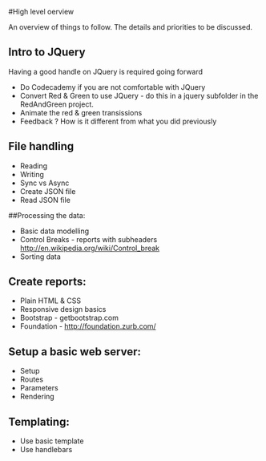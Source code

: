 #High level oerview

An overview of things to follow. The details and priorities to be discussed.

## Intro to JQuery

Having a good handle on JQuery is required going forward

* Do Codecademy if you are not comfortable with JQuery
* Convert Red & Green to use JQuery - do this in a jquery subfolder in the RedAndGreen project.
* Animate the red & green transissions
* Feedback ? How is it different from what you did previously

## File handling

* Reading
* Writing
* Sync vs Async
* Create JSON file
* Read JSON file

##Processing the data:
* Basic data modelling
* Control Breaks - reports with subheaders
      http://en.wikipedia.org/wiki/Control_break	
* Sorting data

## Create reports:
* Plain HTML & CSS
* Responsive design basics
* Bootstrap - getbootstrap.com
* Foundation - http://foundation.zurb.com/

## Setup a basic web server:
* Setup
* Routes
* Parameters
* Rendering

## Templating: 
* Use basic template
* Use handlebars

